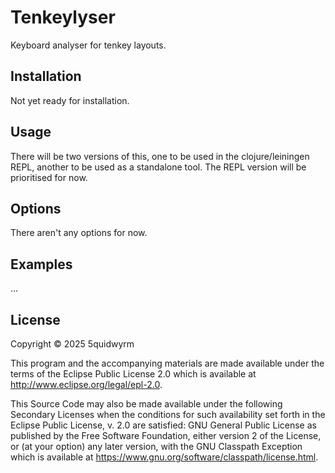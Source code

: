 # Tenkeylyser

Keyboard analyser for tenkey layouts.

## Installation

Not yet ready for installation.

## Usage

There will be two versions of this, one to be used in the clojure/leiningen REPL, another to be used as a standalone tool.
The REPL version will be prioritised for now.

## Options

There aren't any options for now.

## Examples

...

## License

Copyright © 2025 5quidwyrm

This program and the accompanying materials are made available under the
terms of the Eclipse Public License 2.0 which is available at
http://www.eclipse.org/legal/epl-2.0.

This Source Code may also be made available under the following Secondary
Licenses when the conditions for such availability set forth in the Eclipse
Public License, v. 2.0 are satisfied: GNU General Public License as published by
the Free Software Foundation, either version 2 of the License, or (at your
option) any later version, with the GNU Classpath Exception which is available
at https://www.gnu.org/software/classpath/license.html.
